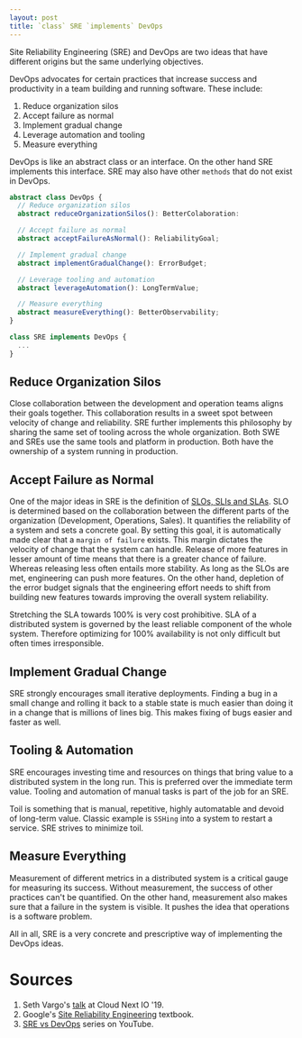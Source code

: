 ```yaml
---
layout: post
title: `class` SRE `implements` DevOps
---
```


Site Reliability Engineering (SRE) and DevOps are two ideas that have different origins but the same underlying objectives.

DevOps advocates for certain practices that increase success and productivity in a team building and running software. These include:

1. Reduce organization silos
2. Accept failure as normal
3. Implement gradual change
4. Leverage automation and tooling
5. Measure everything

DevOps is like an abstract class or an interface. On the other hand SRE implements this interface. SRE may also have other `methods` that do not exist in DevOps.

```TypeScript
abstract class DevOps {
  // Reduce organization silos
  abstract reduceOrganizationSilos(): BetterColaboration: 

  // Accept failure as normal
  abstract acceptFailureAsNormal(): ReliabilityGoal;

  // Implement gradual change
  abstract implementGradualChange(): ErrorBudget;

  // Leverage tooling and automation
  abstract leverageAutomation(): LongTermValue;

  // Measure everything
  abstract measureEverything(): BetterObservability;
}

class SRE implements DevOps {
  ...
}
```

## Reduce Organization Silos
Close collaboration between the development and operation teams aligns their goals together. This collaboration results in a sweet spot between velocity of change and reliability. SRE further implements this philosophy by sharing the same set of tooling across the whole organization. Both SWE and SREs use the same tools and platform in production. Both have the ownership of a system running in production. 

## Accept Failure as Normal
One of the major ideas in SRE is the definition of [SLOs, SLIs and SLAs](https://ahsan.github.io/2019-02-19-observability/). SLO is determined based on the collaboration between the different parts of the organization (Development, Operations, Sales). It quantifies the reliability of a system and sets a concrete goal. By setting this goal, it is automatically made clear that a `margin of failure` exists. This margin dictates the velocity of change that the system can handle. Release of more features in lesser amount of time means that there is a greater chance of failure. Whereas releasing less often entails more stability. As long as the SLOs are met, engineering can push more features. On the other hand, depletion of the error budget signals that the engineering effort needs to shift from building new features towards improving the overall system reliability.

Stretching the SLA towards 100% is very cost prohibitive. SLA of a distributed system is governed by the least reliable component of the whole system. Therefore optimizing for 100% availability is not only difficult but often times irresponsible.

## Implement Gradual Change
SRE strongly encourages small iterative deployments. Finding a bug in a small change and rolling it back to a stable state is much easier than doing it in a change that is millions of lines big. This makes fixing of bugs easier and faster as well.

## Tooling & Automation
SRE encourages investing time and resources on things that bring value to a distributed system in the long run. This is preferred over the immediate term value. Tooling and automation of manual tasks is part of the job for an SRE. 

Toil is something that is manual, repetitive, highly automatable and devoid of long-term value. Classic example is `SSHing` into a system to restart a service. SRE strives to minimize toil.

## Measure Everything
Measurement of different metrics in a distributed system is a critical gauge for measuring its success. Without measurement, the success of other practices can't be quantified. On the other hand, measurement also makes sure that a failure in the system is visible. It pushes the idea that operations is a software problem.


All in all, SRE is a very concrete and prescriptive way of implementing the DevOps ideas.

# Sources
1. Seth Vargo's [talk](https://www.youtube.com/watch?v=0UyrVqBoCAU) at Cloud Next IO '19.
2. Google's [Site Reliability Engineering](https://landing.google.com/sre/sre-book/toc/index.html) textbook.
2. [SRE vs DevOps](https://www.youtube.com/watch?v=uTEL8Ff1Zvk) series on YouTube.
